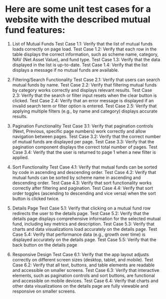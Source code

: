 
# Here are some unit test cases for a website with the described mutual fund features:

1. List of Mutual Funds
Test Case 1.1: Verify that the list of mutual funds loads correctly on page load.
Test Case 1.2: Verify that each row in the table displays the correct information, such as scheme name, category, NAV (Net Asset Value), and fund type.
Test Case 1.3: Verify that the data displayed in the list is up-to-date.
Test Case 1.4: Verify that the list displays a message if no mutual funds are available.

2. Filtering/Search Functionality
Test Case 2.1: Verify that users can search mutual funds by name.
Test Case 2.2: Verify that filtering mutual funds by category works correctly and displays relevant results.
Test Case 2.3: Verify that the search or filter input resets when the clear button is clicked.
Test Case 2.4: Verify that an error message is displayed if an invalid search term or filter option is entered.
Test Case 2.5: Verify that applying multiple filters (e.g., by name and category) displays accurate results.

3. Pagination Functionality
Test Case 3.1: Verify that pagination controls (Next, Previous, specific page numbers) work correctly and allow navigation between pages.
Test Case 3.2: Verify that the correct number of mutual funds are displayed per page.
Test Case 3.3: Verify that the pagination component displays the correct total number of pages.
Test Case 3.4: Verify that the user is returned to page 1 when a new filter is applied.

4. Sort Functionality
Test Case 4.1: Verify that mutual funds can be sorted by code in ascending and descending order.
Test Case 4.2: Verify that mutual funds can be sorted by scheme name in ascending and descending order.
Test Case 4.3: Verify that sort functionality works correctly after filtering and pagination.
Test Case 4.4: Verify that sort order toggles (ascending to descending and vice versa) when the sort button is clicked twice.

5. Details Page
Test Case 5.1: Verify that clicking on a mutual fund row redirects the user to the details page.
Test Case 5.2: Verify that the details page displays comprehensive information for the selected mutual fund, including key metrics and description.
Test Case 5.3: Verify that charts and data visualizations load accurately on the details page.
Test Case 5.4: Verify that performance data (e.g., growth over time) is displayed accurately on the details page.
Test Case 5.5: Verify that the back button on the details page

6. Responsive Design
Test Case 6.1: Verify that the app layout adjusts correctly on different screen sizes (desktop, tablet, and mobile).
Test Case 6.2: Verify that all text, buttons, and table elements are readable and accessible on smaller screens.
Test Case 6.3: Verify that interactive elements, such as pagination controls and sort buttons, are functional and accessible on mobile devices.
Test Case 6.4: Verify that charts and other data visualizations on the details page are fully viewable and responsive on smaller screens.